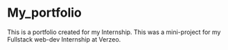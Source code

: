 # My_portfolio
This is a portfolio created for my Internship. This was a mini-project for my Fullstack web-dev Internship at Verzeo.

